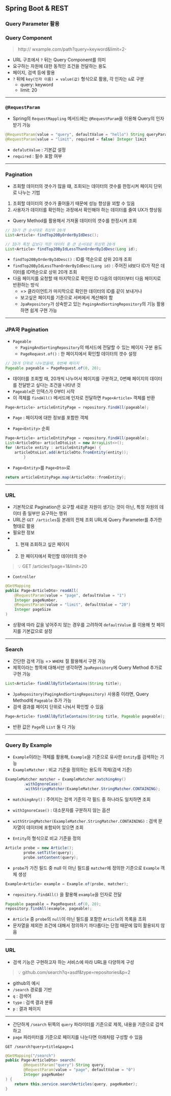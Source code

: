 ## Spring Boot & REST 
### Query Parameter 활용
### Query Component
> http:// wxample.com/path?query=keyword&limit=2-
- URL 구조에서 `?` 뒤는 Query Component를 의미
- 요구하는 자원에 대한 동적인 조건을 전달하는 용도
- 페이지, 검색 등에 활용
- `?` 뒤에 `key(인자 이름) = value(값)` 형식으로 활용, 각 인자는 `&`로 구분
  - query: keyword
  - limit: 20

---
### `@RequestParam`
- Spring의 `RequestMappling` 메서드에는 `@RequestParam`을 이용해 Query의 인자 받기 가능
```java
@RequestParam(value = "query", defaultValue = "hello") String queryParam,
@RequestParam(value = "limit", required = false) Integer limit
```
- `defalutValue` : 기본값 설정
- `required` : 필수 포함 여부

---
### Pagination
- 조회할 데이터의 갯수가 많을 떄, 조회되는 데이터의 갯수를 한정시켜 페이지 단위로 나누는 기법
1. 조회할 데이터의 갯수가 줄어들기 때문에 성능 향상을 꾀할 수 있음
2. 사용자가 데이터를 확인하는 과정에서 확인해야 하는 데이터를 줄여 UX가 향상됨


- Query Method를 활용해서 가져올 데이터의 갯수를 한정시켜 조회
```java
// ID가 큰 순서대로 최상위 20개
List<Article> findTop20ByOrderByIdDesc();

// ID가 특정 값보다 작은 데이터 중 큰 순서대로 최상위 20개
List<Article> findTop20ByIdLessThanOrderByIdDesc(Long id);
```
- `findTop20ByOrderByIdDesc()` : ID를 역순으로 상위 20개 조회
- `findTop20ByIdLessThanOrderByIdDesc(Long id)` : 주어진 id보다 ID가 작은 데이터를 ID역순으로 상위 20개 조회
- 다음 페이지를 요청할 때 마지막으로 확인된 ID 다음의 데이터부터 다음 페이지로 반환하는 방식
  - => 클라이언트가 마지막으로 확인한 데이터의 ID를 같이 보내거나
  - 보고싶은 페이지를 기준으로 서버에서 계산해야 함
  - `JpaRepository`가 상속받고 있는 `PagingAndSortingRepository`의 기능 활용하면 쉽게 구현 가능

---
### JPA와 Pagination
- `Pageable`
  - `PagingAndSortingRepository`의 메서드에 전달할 수 있는 페이지 구분 용도
  - `PageRequest.of()` : 한 페이지에서 확인할 데이터의 갯수 설정
```java
// 20개 단위로 나누었을때, 0번째 페이지
Pageable pageable = PageRequest.of(0, 20);
```
- 데이터를 조회할 때, 20개씩 나누어서 페이지를 구분하고, 0번째 페이지의 데이터를 전달받고 싶다는 조건을 나타낸 것
- `Pageable`은 인덱스가 0부터 시작
- 이 객체를 `findAll()` 메서드에 인자로 전달하면 `Page<Article>` 객체를 반환
```java
Page<Article> articleEntityPage = repository.findAll(pageable);
```
- `Page` : 페이지에 대한 정보를 포함한 객체

- `Page<Entity>` 순회
```java
Page<Article> articleEntityPage = repository.findAll(pageable);
List<ArticleDto> articleDtoList = new ArrayList<>();
for (Article entity : articleEntityPage) {
    articleDtoList.add(ArticleDto.fromEntity(entity));
        }
```
- `Page<Entity>`를 `Page<Dto>`로
```java
return articleEntityPage.map(ArticleDto::fromEntity);
```
---
### URL
- 기본적으로 Pagination은 요구할 새로운 자원이 생기는 것이 아닌, 특정 자원의 데이터 중 일부만 요구하는 행위    
- URL은 `GET /articles`등 본래의 전체 조회 URL에 Query Parameter를 추가한 형태로 활용   
- 필요한 정보
- 1. 현재 조회하고 싶은 페이지
- 2. 한 페이지에서 확인할 데이터의 갯수
> 💡 GET /articles?page=1&limit=20

- `Controller`
```java
@GetMapping
public Page<ArticleDto> readAll(
    @RequestParam(value = "page", defaultValue = "1") 
    Integer pageNumber,
    @RequestParam(value = "limit", defaultValue = "20") 
    Integer pageSize
)
```
- 상황에 따라 값을 넣어주지 않는 경우를 고려하여 `defaultValue` 를 이용해 첫 페이지를 기본값으로 설정

---
### Search
- 간단한 검색 기능 => `WHERE` 절 활용해서 구현 가능
- 제목이라는 항목에 대해서만 생각하면 `JpaRepository`에 Query Method 추가로 구현 가능
```java
List<Article> findAllByTitleContains(String title);
```
- `JpaRepository(PagingAndSortingRepository)` 사용중 이라면, Query Method에 `Pageable` 추가 가능
- 검색 결과를 페이지 단위로 나눠서 확인할 수 있음
```java
Page<Article> findAllByTitleContains(String title, Pageable pageable);
```
- 반환 값은 `Page`와 `List` 둘 다 가능
---
### Query By Example
-  `Example`이라는 객체를 활용해, `Example`을 기준으로 유사한 `Entity`를 검색하는 기능
- `ExampleMatcher` : 비교 기준을 정의하는 용도의 객체(검색 기준)
```java
ExampleMatcher matcher = ExampleMatcher.matchingAny()
        .withIgnoreCase()
        .withStringMatcher(ExampleMatcher.StringMatcher.CONTAINING);
```
- `matchingAny()` : 주어지는 검색 기준의 각 필드 중 하나라도 일치하면 조회
- `withIgnoreCase()` : 대소문자를 구분하지 않는 옵션
- `withStringMatcher(ExampleMatcher.StringMatcher.CONTAINING)` : 검색 문자열이 데이터에 포함되어 있으면 조회

- `Entity`의 형식으로 비교 기준을 정의
```java
Article probe = new Article();
        probe.setTitle(query);
        probe.setContent(query);
```
- `probe`가 가진 필드 중 null 이 아닌 필드를 `matcher`에 정의한 기준으로 `Example` 객체 생성
```java
Example<Article> example = Example.of(probe, matcher);
```
- `repository.findAll()` 을 활용해 `example`을 인자로 전달
```java
Pageable pageable = PageRequest.of(0, 20);
repository.findAll(example, pageable);
```
- `Article` 중 `probe`의 `null`이 아닌 필드를 포함한 `Article`의 목록을 조회
- 문자열을 제외한 조건에 대해서 정의하기 까다롭다는 단점 때문에 많이 활용되지 않음
---
### URL
- 검색 기능은 구현하고자 하는 서비스에 따라 URL을 다양하게 구성
> 💡 github.com/search?q=asdf&type=repositories&p=2
- github의 예시
- `/search` 경로를 기반
- `q` : 검색어
- `type` : 검색 결과 분류
- `p` : 결과 페이지
---
- 간단하게 `/search` 뒤쪽의 `query` 파라미터를 기준으로 제목, 내용을 기준으로 검색하고 
- `page` 파라미터를 기준으로 페이지를 나눈다면 아래처럼 구성할 수 있음
```text
GET /search?query=title&page=1
```
```java
@GetMapping("/search")
public Page<ArticleDto> search(
        @RequestParam("query") String query,
        @RequestParam(value = "page", defaultValue = "0") 
        Integer pageNumber
) {
    return this.service.searchArticles(query, pageNumber);
}
```